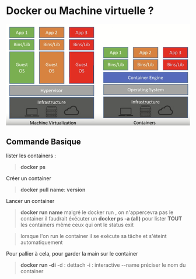 
# Docker ou Machine virtuelle ?

![](dockerVS.png)

  

## Commande Basique

lister les containers : 
> **docker** **ps**

Créer un container
> **docker** **pull** **name**: **version**
>
Lancer un container
> **docker run name**
> malgré le docker run , on n'appercevra pas le container il faudrait éxécuter un
> **docker ps -a (all)** pour lister **TOUT** les containers même ceux qui ont le status exit

>lorsque l'on run le container il se exécute sa tâche et s'éteint automatiquement

Pour pallier à cela, pour garder la main sur le container
>**docker run -di**
>-d : dettach
>-i : interactive
>--name préciser le  nom du container
>

